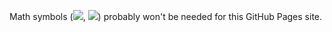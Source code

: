 Math symbols (<img src="https://render.githubusercontent.com/render/math?math=\color{cyan}x">, <img src="https://render.githubusercontent.com/render/math?math=\color{magenta}y">) probably won't be needed for this GitHub Pages site.